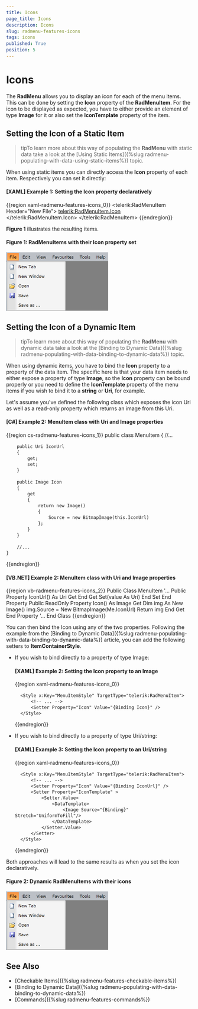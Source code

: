 ```yaml
---
title: Icons
page_title: Icons
description: Icons
slug: radmenu-features-icons
tags: icons
published: True
position: 5
---
```


# Icons

The __RadMenu__ allows you to display an icon for each of the menu items. This can be done by setting the __Icon__ property of the __RadMenuItem__. For the icon to be displayed as expected, you have to either provide an element of type __Image__ for it or also set the **IconTemplate** property of the item.

## Setting the Icon of a Static Item

>tipTo learn more about this way of populating the __RadMenu__ with static data take a look at the [Using Static Items]({%slug radmenu-populating-with-data-using-static-items%}) topic.

When using static items you can directly access the __Icon__ property of each item. Respectively you can set it directly:

#### __[XAML] Example 1: Setting the Icon property declaratively__

{{region xaml-radmenu-features-icons_0}}
	<telerik:RadMenuItem Header="New File">
	    <telerik:RadMenuItem.Icon>
	        <Image Source="/Images/newFile.png" 
	               Stretch="UniformToFill" />
	    </telerik:RadMenuItem.Icon>
	</telerik:RadMenuItem>
{{endregion}}

**Figure 1** illustrates the resulting items.

#### Figure 1: RadMenuItems with their Icon property set

![RadMenuItems with their Icon property set](images/RadMenu_Features_Icons_01.png)

## Setting the Icon of a Dynamic Item

>tipTo learn more about this way of populating the __RadMenu__ with dynamic data take a look at the [Binding to Dynamic Data]({%slug radmenu-populating-with-data-binding-to-dynamic-data%}) topic.

When using dynamic items, you have to bind the __Icon__ property to a property of the data item. The specific here is that your data item needs to either expose a property of type __Image__, so the __Icon__ property can be bound properly or you need to define the **IconTemplate** property of the menu items if you wish to bind it to a **string** or **Uri**, for example.

Let's assume you've defined the following class which exposes the icon Uri as well as a read-only property which returns an image from this Uri.

#### __[C#] Example 2: MenuItem class with Uri and Image properties__

{{region cs-radmenu-features-icons_1}}
	public class MenuItem
	{
	    //...
	
	    public Uri IconUrl
	    {
	        get;
	        set;
	    }
	
	    public Image Icon
	    {
	        get
	        {
	            return new Image()
	            {
	                Source = new BitmapImage(this.IconUrl)
	            };
	        }
	    }
	
	    //...
	}
{{endregion}}

#### __[VB.NET] Example 2: MenuItem class with Uri and Image properties__

{{region vb-radmenu-features-icons_2}}
	Public Class MenuItem
	    '...
	    Public Property IconUrl() As Uri
	        Get
	        End Get
	        Set(value As Uri)
	        End Set
	    End Property
	    Public ReadOnly Property Icon() As Image
	        Get
	            Dim img As New Image()
	            img.Source = New BitmapImage(Me.IconUrl)
	            Return img
	        End Get
	    End Property
	    '...
	End Class
{{endregion}}

You can then bind the Icon using any of the two properties. Following the example from the [Binding to Dynamic Data]({%slug radmenu-populating-with-data-binding-to-dynamic-data%}) article, you can add the following setters to **ItemContainerStyle**.

* If you wish to bind directly to a property of type Image:

	#### __[XAML] Example 2: Setting the Icon property to an Image__

	{{region xaml-radmenu-features-icons_0}}
		<!-- If you are using the NoXaml binaries, you will have to base the style on the default one for the theme like so: 
		<Style TargetType="telerik:RadMenuItem" BasedOn="{StaticResource RadMenuItemStyle}">--> 
		
		<Style x:Key="MenuItemStyle" TargetType="telerik:RadMenuItem">
			<!-- ... -->
			<Setter Property="Icon" Value="{Binding Icon}" />
		</Style>
	{{endregion}}

* If you wish to bind directly to a property of type Uri/string:

	#### __[XAML] Example 3: Setting the Icon property to an Uri/string__

	{{region xaml-radmenu-features-icons_0}}
		<!-- If you are using the NoXaml binaries, you will have to base the style on the default one for the theme like so: 
		<Style TargetType="telerik:RadMenuItem" BasedOn="{StaticResource RadMenuItemStyle}">--> 

        <Style x:Key="MenuItemStyle" TargetType="telerik:RadMenuItem">
			<!-- ... -->
            <Setter Property="Icon" Value="{Binding IconUrl}" />
            <Setter Property="IconTemplate" >
                <Setter.Value>
                    <DataTemplate>
                        <Image Source="{Binding}" Stretch="UniformToFill"/>
                    </DataTemplate>
                </Setter.Value>
            </Setter>
        </Style>
	{{endregion}}

<!-- -->

Both approaches will lead to the same results as when you set the icon declaratively.

#### Figure 2: Dynamic RadMenuItems with their icons

![Dynamic RadMenuItems with their icons](images/RadMenu_Features_Icons_01.png)

## See Also

* [Checkable Items]({%slug radmenu-features-checkable-items%})
* [Binding to Dynamic Data]({%slug radmenu-populating-with-data-binding-to-dynamic-data%})
* [Commands]({%slug radmenu-features-commands%})